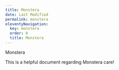 ```yaml
---
title: Monstera
date: Last Modified
permalink: monstera
eleventyNavigation:
  key: monstera
  order: 0
  title: Monstera
---
```

Monstera

This is a helpful document regarding Monstera care!
